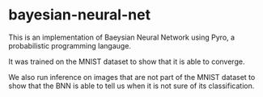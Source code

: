 # bayesian-neural-net
This is an implementation of Baeysian Neural Network using Pyro, a probabilistic programming langauge.

It was trained on the MNIST dataset to show that it is able to converge. 

We also run inference on images that are not part of the MNIST dataset to show that the BNN is able to tell us when it is not sure of its classification.
